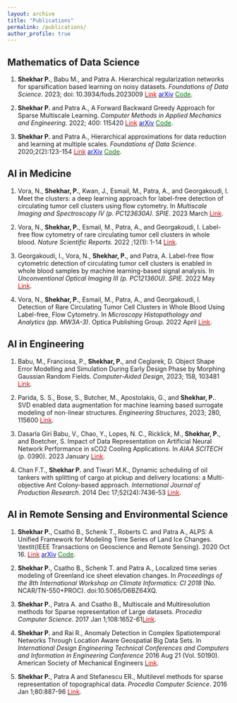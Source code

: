 ```yaml
---
layout: archive
title: "Publications"
permalink: /publications/
author_profile: true
---
```


<!-- {% if author.googlescholar %}
  You can also find my articles on <u><a href="{{author.googlescholar}}">my Google Scholar profile</a>.</u>
{% endif %}

{% include base_path %}

{% for post in site.publications reversed %}
  {% include archive-single.html %}
{% endfor %} -->

## Mathematics of Data Science
1. **Shekhar P.**, Babu M., and Patra A. Hierarchical regularization networks for sparsification based learning on noisy datasets. *Foundations of Data Science*. 2023; doi: 10.3934/fods.2023009 <a href="https://www.aimsciences.org/article/doi/10.3934/fods.2023009?viewType=HTML" target="_blank"><span style="color:red">Link</span></a> <a href="https://arxiv.org/pdf/2006.05444.pdf" target="_blank"><span style="color:blue">arXiv</span></a> <a href="https://github.com/p-shekhar/Hierarchical_noisy" target="_blank"><span style="color:green">Code</span></a>.


2. **Shekhar P.** and Patra A., A Forward Backward Greedy Approach for Sparse Multiscale Learning. *Computer Methods in Applied Mechanics and Engineering*. 2022; 400: 115420 <a href="https://www.sciencedirect.com/science/article/pii/S0045782522004698" target="_blank"><span style="color:red">Link</span></a> <a href="https://arxiv.org/pdf/2102.07068.pdf" target="_blank"><span style="color:blue">arXiv</span></a> <a href="https://github.com/p-shekhar/Multiscale-code" target="_blank"><span style="color:green">Code</span></a>.


3. **Shekhar P.** and Patra A., Hierarchical approximations for data reduction and learning at multiple scales. *Foundations of Data Science*. 2020;2(2):123-154 <a href="https://www.aimsciences.org/article/doi/10.3934/fods.2020008" target="_blank"><span style="color:red">Link</span></a> <a href="https://arxiv.org/pdf/1906.11426.pdf" target="_blank"><span style="color:blue">arXiv</span></a> <a href="https://github.com/p-shekhar/Hierarchical_multiscale" target="_blank"><span style="color:green">Code</span></a>. 


## AI in Medicine
1. Vora, N., **Shekhar, P.**, Kwan, J., Esmail, M., Patra, A., and Georgakoudi, I. Meet the clusters: a deep learning approach for label-free detection of circulating tumor cell clusters using flow cytometry. In *Multiscale Imaging and Spectroscopy IV (p. PC123630A). SPIE*. 2023 March <a href="https://www.spiedigitallibrary.org/conference-proceedings-of-spie/PC12363/PC123630A/Meet-the-clusters--a-deep-learning-approach-for-label/10.1117/12.2649335.full" target="_blank"><span style="color:red">Link</span></a>.

2. Vora, N., **Shekhar, P.**, Esmail, M., Patra, A., and Georgakoudi, I. Label-free flow cytometry of rare circulating tumor cell clusters in whole blood. *Nature Scientific Reports*. 2022 ;12(1): 1-14 <a href="https://www.nature.com/articles/s41598-022-14003-5" target="_blank"><span style="color:red">Link</span></a>.

3. Georgakoudi, I., Vora, N., **Shekhar, P.**, and Patra, A. Label-free flow cytometric detection of circulating tumor cell clusters is enabled in whole blood samples by machine learning-based signal analysis. In *Unconventional Optical Imaging III (p. PC121360U). SPIE.* 2022 May <a href="https://www.spiedigitallibrary.org/conference-proceedings-of-spie/PC12136/PC121360U/Label-free-flow-cytometric-detection-of-circulating-tumor-cell-clusters/10.1117/12.2624555.full" target="_blank"><span style="color:red">Link</span></a>.

4. Vora, N., **Shekhar, P.**, Esmail, M., Patra, A., and Georgakoudi, I. Detection of Rare Circulating Tumor Cell Clusters in Whole Blood Using Label-free, Flow Cytometry. In *Microscopy Histopathology and Analytics (pp. MW3A-3)*. Optica Publishing Group. 2022 April <a href="https://opg.optica.org/abstract.cfm?uri=Microscopy-2022-MW3A.3" target="_blank"><span style="color:red">Link</span></a>.


## AI in Engineering
1. Babu, M., Franciosa, P., **Shekhar, P.**, and Ceglarek, D. Object Shape Error Modelling and Simulation During Early Design Phase by Morphing Gaussian Random Fields. *Computer-Aided Design*, 2023; 158, 103481 <a href="https://www.sciencedirect.com/science/article/pii/S0010448523000131" target="_blank"><span style="color:red">Link</span></a>.

2. Parida, S. S., Bose, S., Butcher, M., Apostolakis, G., and **Shekhar, P.**. SVD enabled data augmentation for machine learning based surrogate modeling of non-linear structures. *Engineering Structures*, 2023; 280, 115600 <a href="https://www.sciencedirect.com/science/article/pii/S0141029623000147" target="_blank"><span style="color:red">Link</span></a>.

3. Dasarla Giri Babu, V., Chao, Y., Lopes, N. C., Ricklick, M., **Shekhar, P.**, and Boetcher, S. Impact of Data Representation on Artificial Neural Network Performance in sCO2 Cooling Applications. In *AIAA SCITECH* (p. 0390). 2023 January <a href="https://arc.aiaa.org/doi/abs/10.2514/6.2023-0390" target="_blank"><span style="color:red">Link</span></a>.


4. Chan F.T., **Shekhar P.**  and Tiwari M.K., Dynamic scheduling of oil tankers with splitting of cargo at pickup and delivery locations: a Multi-objective Ant Colony-based approach. *International Journal of Production Research*. 2014 Dec 17;52(24):7436-53 <a href="https://www.tandfonline.com/doi/abs/10.1080/00207543.2014.932932" target="_blank"><span style="color:red">Link</span></a>.


## AI in Remote Sensing and Environmental Science
1. **Shekhar P.**, Csathó B., Schenk T., Roberts C. and Patra A., ALPS: A Unified Framework for Modeling Time Series of Land Ice Changes. \textit{IEEE Transactions on Geoscience and Remote Sensing}. 2020 Oct 16. <a href="https://ieeexplore.ieee.org/abstract/document/9226474" target="_blank"><span style="color:red">Link</span></a> <a href="https://arxiv.org/pdf/2007.05010.pdf" target="_blank"><span style="color:blue">arXiv</span></a> <a href="https://github.com/p-shekhar/ALPS" target="_blank"><span style="color:green">Code</span></a>.

2. **Shekhar P.**, Csatho B., Schenk T. and Patra A., Localized time series modeling of Greenland ice sheet elevation changes. In *Proceedings of the 8th International Workshop on Climate Informatics: CI 2018* (No. NCAR/TN-550+PROC). doi:10.5065/D6BZ64XQ.

3. **Shekhar P.**, Patra A. and Csatho B., Multiscale and Multiresolution methods for Sparse representation of Large datasets. *Procedia Computer Science*. 2017 Jan 1;108:1652-61<a href="https://www.sciencedirect.com/science/article/pii/S1877050917308281" target="_blank"><span style="color:red">Link</span></a>.

4. **Shekhar P.** and Rai R., Anomaly Detection in Complex Spatiotemporal Networks Through Location Aware Geospatial Big Data Sets. In *International Design Engineering Technical Conferences and Computers and Information in Engineering Conference* 2016 Aug 21 (Vol. 50190). American Society of Mechanical Engineers <a href="https://asmedigitalcollection.asme.org/IDETC-CIE/proceedings-abstract/IDETC-CIE2016/V007T06A033/258455" target="_blank"><span style="color:red">Link</span></a>.

5. **Shekhar P.**, Patra A and Stefanescu ER., Multilevel methods for sparse representation of topographical data. *Procedia Computer Science*. 2016 Jan 1;80:887-96 <a href="https://www.sciencedirect.com/science/article/pii/S1877050916306767" target="_blank"><span style="color:red">Link</span></a>.




